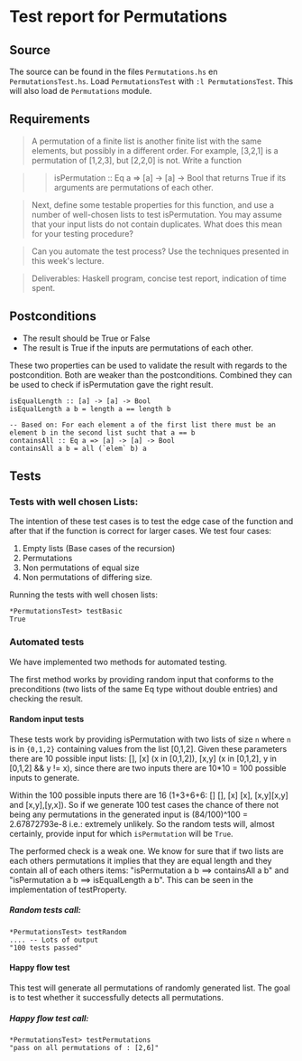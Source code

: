 # Test report for Permutations

## Source

The source can be found in the files `Permutations.hs` en `PermutationsTest.hs`. Load `PermutationsTest` with `:l PermutationsTest`. This will also load de `Permutations` module.

## Requirements
> A permutation of a finite list is another finite list with the same elements, but possibly in a different order. For example, [3,2,1] is a permutation of [1,2,3], but [2,2,0] is not. Write a function

>> isPermutation :: Eq a => [a] -> [a] -> Bool
> that returns True if its arguments are permutations of each other.

> Next, define some testable properties for this function, and use a number of well-chosen lists to test isPermutation. You may assume that your input lists do not contain duplicates. What does this mean for your testing procedure?

> Can you automate the test process? Use the techniques presented in this week's lecture.

> Deliverables: Haskell program, concise test report, indication of time spent.



## Postconditions

- The result should be True or False
- The result is True if the inputs are permutations of each other.

These two properties can be used to validate the result with regards to the postcondition.
Both are weaker than the postconditions. Combined they can be used to check if isPermutation gave the right result.

```
isEqualLength :: [a] -> [a] -> Bool
isEqualLength a b = length a == length b

-- Based on: For each element a of the first list there must be an element b in the second list sucht that a == b
containsAll :: Eq a => [a] -> [a] -> Bool
containsAll a b = all (`elem` b) a
```

## Tests

### Tests with well chosen Lists:
The intention of these test cases is to test the edge case of the function and after that if the function is correct for larger cases.
We test four cases:

1. Empty lists (Base cases of the recursion)
2. Permutations
3. Non permutations of equal size
4. Non permutations of differing size.

Running the tests with well chosen lists:
```
*PermutationsTest> testBasic
True
```

### Automated tests
We have implemented two methods for automated testing.

The first method works by providing random input that conforms to the preconditions (two lists of the same Eq type without double entries) and checking the result.

#### Random input tests
These tests work by providing isPermutation with two lists of size `n` where `n` is in `{0,1,2}` containing values from the list \[0,1,2\].
Given these parameters there are 10 possible input lists: \[\], \[x\] (x in \[0,1,2\]), \[x,y\] (x in \[0,1,2\], y in \[0,1,2\] && y != x), since there are two inputs there are 10*10 = 100 possible inputs to generate.

Within the 100 possible inputs there are 16 (1+3+6+6: \[\] \[\], \[x\] \[x\], \[x,y]\[x,y\] and \[x,y\],\[y,x\]).
So if we generate 100 test cases the chance of there not being any permutations in the generated input is (84/100)^100 = 2.67872793e-8 i.e.: extremely unlikely.
So the random tests will, almost certainly, provide input for which `isPermutation` will be `True`.

The performed check is a weak one. We know for sure that if two lists are each others permutations it implies that they are equal length and they contain all of each others items: "isPermutation a b ==> containsAll a b" and "isPermutation a b ==> isEqualLength a b". This can be seen in the implementation of testProperty.

##### Random tests call:
```
*PermutationsTest> testRandom
.... -- Lots of output
"100 tests passed"
```

#### Happy flow test

This test will generate all permutations of randomly generated list. The goal is to test whether it successfully detects all permutations.

##### Happy flow test call:
```
*PermutationsTest> testPermutations
"pass on all permutations of : [2,6]"
```
